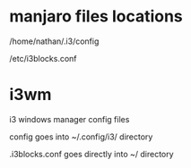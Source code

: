 # manjaro files locations

/home/nathan/.i3/config

/etc/i3blocks.conf



# i3wm

i3 windows manager config files

config goes into ~/.config/i3/ directory

.i3blocks.conf goes directly into ~/ directory
  
  
